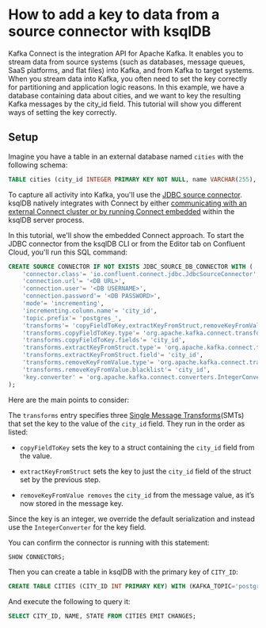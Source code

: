 <!-- title: How to add a key to data from a source connector with ksqlDB -->
<!-- description: In this tutorial, learn how to add a key to data from a source connector with ksqlDB, with step-by-step instructions and supporting code. -->

# How to add a key to data from a source connector with ksqlDB

Kafka Connect is the integration API for Apache Kafka. It enables you to stream data from source systems (such as databases, message queues, SaaS platforms, and flat files) into Kafka, and from Kafka to target systems. When you stream data into Kafka, you often need to set the key correctly for partitioning and application logic reasons. In this example, we have a database containing data about cities, and we want to key the resulting Kafka messages by the city_id field. This tutorial will show you different ways of setting the key correctly.

## Setup

Imagine you have a table in an external database named `cities` with the following schema:
```sql
TABLE cities (city_id INTEGER PRIMARY KEY NOT NULL, name VARCHAR(255), state VARCHAR(255)); 
```

To capture all activity into Kafka, you'll use the [JDBC source connector](https://docs.confluent.io/kafka-connectors/jdbc/current/source-connector/overview.html#jdbc-source-connector-for-cp).  ksqlDB natively integrates with Connect by either [communicating with an external Connect 
cluster or by running Connect embedded](https://docs.ksqldb.io/en/0.10.2-ksqldb/tutorials/embedded-connect/#when-to-use-embedded-connect) 
within the ksqlDB server process. 

In this tutorial, we'll show the embedded Connect approach.  To start the JDBC connector from the ksqlDB CLI or from the Editor tab on Confluent Cloud, 
you'll run this SQL command:

```sql
CREATE SOURCE CONNECTOR IF NOT EXISTS JDBC_SOURCE_DB_CONNECTOR WITH (
    'connector.class'= 'io.confluent.connect.jdbc.JdbcSourceConnector',
    'connection.url'= '<DB URL>',
    'connection.user'= '<DB USERNAME>',
    'connection.password'= '<DB PASSWORD>',
    'mode'= 'incrementing',
    'incrementing.column.name'= 'city_id',
    'topic.prefix'= 'postgres_',
    'transforms'= 'copyFieldToKey,extractKeyFromStruct,removeKeyFromValue',
    'transforms.copyFieldToKey.type'= 'org.apache.kafka.connect.transforms.ValueToKey',
    'transforms.copyFieldToKey.fields'= 'city_id',
    'transforms.extractKeyFromStruct.type'= 'org.apache.kafka.connect.transforms.ExtractField$Key',
    'transforms.extractKeyFromStruct.field'= 'city_id',
    'transforms.removeKeyFromValue.type'= 'org.apache.kafka.connect.transforms.ReplaceField$Value',
    'transforms.removeKeyFromValue.blacklist'= 'city_id',
    'key.converter' = 'org.apache.kafka.connect.converters.IntegerConverter'
);
```

Here are the main points to consider: 

The `transforms` entry specifies three [Single Message Transforms](https://docs.confluent.io/platform/current/connect/transforms/overview.html)(SMTs) that
 set the key to the value of the `city_id` field. They run in the order as listed:

- `copyFieldToKey` sets the key to a struct containing the `city_id` field from the value.

- `extractKeyFromStruct` sets the key to just the `city_id` field of the struct set by the previous step.

- `removeKeyFromValue removes` the `city_id` from the message value, as it’s now stored in the message key.

Since the key is an integer, we override the default serialization and instead use the `IntegerConverter` for the key field.

You can confirm the connector is running with this statement:
```sql
SHOW CONNECTORS;
```

Then you can create a table in ksqlDB with the primary key of `CITY_ID`:
```sql
CREATE TABLE CITIES (CITY_ID INT PRIMARY KEY) WITH (KAFKA_TOPIC='postgres_cities', VALUE_FORMAT='AVRO');
```

And execute the following to query it:
```sql
SELECT CITY_ID, NAME, STATE FROM CITIES EMIT CHANGES;
```


